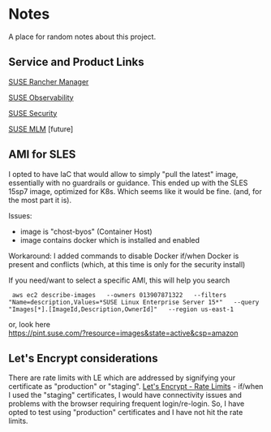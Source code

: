 # Notes

A place for random notes about this project.

## Service and Product Links

[SUSE Rancher Manager](https://rancher.suse-demo-aws.kubernerdes.com/)

[SUSE Observability](https://observability.suse-demo-aws.kubernerdes.com)

[SUSE Security](https://security.suse-demo-aws.kubernerdes.com)

[SUSE MLM](https://mlm.suse-demo-aws.kubernerdes.com) [future]


## AMI for SLES
I opted to have IaC that would allow to simply "pull the latest" image, essentially with no guardrails or guidance.  This ended up with the SLES 15sp7 image, optimized for K8s.  Which seems like it would be fine.  (and, for the most part it is).  

Issues: 
* image is "chost-byos" (Container Host) 
* image contains docker which is installed and enabled

Workaround:
I added commands to disable Docker if/when Docker is present and conflicts (which, at this time is only for the security install)


If you need/want to select a specific AMI, this will help you search
```
 aws ec2 describe-images   --owners 013907871322   --filters "Name=description,Values=*SUSE Linux Enterprise Server 15*"   --query "Images[*].[ImageId,Description,OwnerId]"   --region us-east-1
```

or, look here  
https://pint.suse.com/?resource=images&state=active&csp=amazon

## Let's Encrypt considerations
There are rate limits with LE which are addressed by signifying your certificate as "production" or "staging".  [Let's Encrypt - Rate Limits](https://letsencrypt.org/docs/rate-limits/) - if/when I used the "staging" certificates, I would have connectivity issues and problems with the browser requiring frequent login/re-login.  So, I have opted to test using "production" certificates and I have not hit the rate limits.


